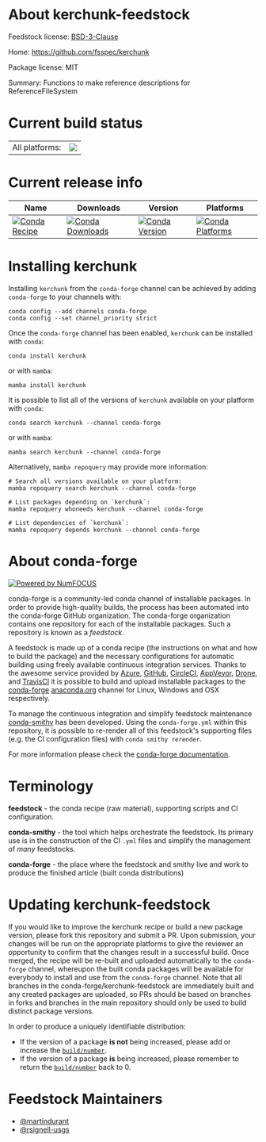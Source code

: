 About kerchunk-feedstock
========================

Feedstock license: [BSD-3-Clause](https://github.com/conda-forge/kerchunk-feedstock/blob/main/LICENSE.txt)

Home: https://github.com/fsspec/kerchunk

Package license: MIT

Summary: Functions to make reference descriptions for ReferenceFileSystem

Current build status
====================


<table><tr><td>All platforms:</td>
    <td>
      <a href="https://dev.azure.com/conda-forge/feedstock-builds/_build/latest?definitionId=14298&branchName=main">
        <img src="https://dev.azure.com/conda-forge/feedstock-builds/_apis/build/status/kerchunk-feedstock?branchName=main">
      </a>
    </td>
  </tr>
</table>

Current release info
====================

| Name | Downloads | Version | Platforms |
| --- | --- | --- | --- |
| [![Conda Recipe](https://img.shields.io/badge/recipe-kerchunk-green.svg)](https://anaconda.org/conda-forge/kerchunk) | [![Conda Downloads](https://img.shields.io/conda/dn/conda-forge/kerchunk.svg)](https://anaconda.org/conda-forge/kerchunk) | [![Conda Version](https://img.shields.io/conda/vn/conda-forge/kerchunk.svg)](https://anaconda.org/conda-forge/kerchunk) | [![Conda Platforms](https://img.shields.io/conda/pn/conda-forge/kerchunk.svg)](https://anaconda.org/conda-forge/kerchunk) |

Installing kerchunk
===================

Installing `kerchunk` from the `conda-forge` channel can be achieved by adding `conda-forge` to your channels with:

```
conda config --add channels conda-forge
conda config --set channel_priority strict
```

Once the `conda-forge` channel has been enabled, `kerchunk` can be installed with `conda`:

```
conda install kerchunk
```

or with `mamba`:

```
mamba install kerchunk
```

It is possible to list all of the versions of `kerchunk` available on your platform with `conda`:

```
conda search kerchunk --channel conda-forge
```

or with `mamba`:

```
mamba search kerchunk --channel conda-forge
```

Alternatively, `mamba repoquery` may provide more information:

```
# Search all versions available on your platform:
mamba repoquery search kerchunk --channel conda-forge

# List packages depending on `kerchunk`:
mamba repoquery whoneeds kerchunk --channel conda-forge

# List dependencies of `kerchunk`:
mamba repoquery depends kerchunk --channel conda-forge
```


About conda-forge
=================

[![Powered by
NumFOCUS](https://img.shields.io/badge/powered%20by-NumFOCUS-orange.svg?style=flat&colorA=E1523D&colorB=007D8A)](https://numfocus.org)

conda-forge is a community-led conda channel of installable packages.
In order to provide high-quality builds, the process has been automated into the
conda-forge GitHub organization. The conda-forge organization contains one repository
for each of the installable packages. Such a repository is known as a *feedstock*.

A feedstock is made up of a conda recipe (the instructions on what and how to build
the package) and the necessary configurations for automatic building using freely
available continuous integration services. Thanks to the awesome service provided by
[Azure](https://azure.microsoft.com/en-us/services/devops/), [GitHub](https://github.com/),
[CircleCI](https://circleci.com/), [AppVeyor](https://www.appveyor.com/),
[Drone](https://cloud.drone.io/welcome), and [TravisCI](https://travis-ci.com/)
it is possible to build and upload installable packages to the
[conda-forge](https://anaconda.org/conda-forge) [anaconda.org](https://anaconda.org/)
channel for Linux, Windows and OSX respectively.

To manage the continuous integration and simplify feedstock maintenance
[conda-smithy](https://github.com/conda-forge/conda-smithy) has been developed.
Using the ``conda-forge.yml`` within this repository, it is possible to re-render all of
this feedstock's supporting files (e.g. the CI configuration files) with ``conda smithy rerender``.

For more information please check the [conda-forge documentation](https://conda-forge.org/docs/).

Terminology
===========

**feedstock** - the conda recipe (raw material), supporting scripts and CI configuration.

**conda-smithy** - the tool which helps orchestrate the feedstock.
                   Its primary use is in the construction of the CI ``.yml`` files
                   and simplify the management of *many* feedstocks.

**conda-forge** - the place where the feedstock and smithy live and work to
                  produce the finished article (built conda distributions)


Updating kerchunk-feedstock
===========================

If you would like to improve the kerchunk recipe or build a new
package version, please fork this repository and submit a PR. Upon submission,
your changes will be run on the appropriate platforms to give the reviewer an
opportunity to confirm that the changes result in a successful build. Once
merged, the recipe will be re-built and uploaded automatically to the
`conda-forge` channel, whereupon the built conda packages will be available for
everybody to install and use from the `conda-forge` channel.
Note that all branches in the conda-forge/kerchunk-feedstock are
immediately built and any created packages are uploaded, so PRs should be based
on branches in forks and branches in the main repository should only be used to
build distinct package versions.

In order to produce a uniquely identifiable distribution:
 * If the version of a package **is not** being increased, please add or increase
   the [``build/number``](https://docs.conda.io/projects/conda-build/en/latest/resources/define-metadata.html#build-number-and-string).
 * If the version of a package **is** being increased, please remember to return
   the [``build/number``](https://docs.conda.io/projects/conda-build/en/latest/resources/define-metadata.html#build-number-and-string)
   back to 0.

Feedstock Maintainers
=====================

* [@martindurant](https://github.com/martindurant/)
* [@rsignell-usgs](https://github.com/rsignell-usgs/)

